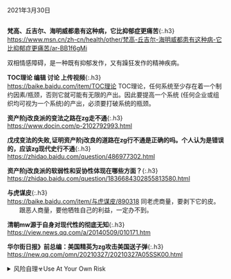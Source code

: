 2021年3月30日
```note
```
**梵高、丘吉尔、海明威都患有这种病，它比抑郁症更痛苦**{:.h3}<br>
<https://www.msn.cn/zh-cn/health/other/梵高-丘吉尔-海明威都患有这种病-它比抑郁症更痛苦/ar-BB1f6gMi>

双相情感障碍，是一种既有抑郁发作，又有躁狂发作的精神疾病。

**TOC理论 编辑 讨论 上传视频**{:.h3}<br>
<https://baike.baidu.com/item/TOC理论>
TOC理论，任何系统至少存在着一个制约因素/瓶颈，否则它就可能有无限的产出。因此要提高一个系统 (任何企业或组织均可视为一个系统)的产出，必须要打破系统的瓶颈。

**资产阶j改良派的变法之路在zg走不通**{:.h3}<br>
<https://www.docin.com/p-2102792993.html>

**戊戌变法的失败,证明资产阶j改良的道路在zg行不通是正确的吗。个人认为是错误的，应该zg现代史行不通**{:.h3}<br>
<https://zhidao.baidu.com/question/486977302.html>

**资产阶j改良派的软弱性和妥协性体现在哪些方面？**{:.h3}<br>
<https://zhidao.baidu.com/question/1836684302855813580.html>

**与虎谋皮**{:.h3}<br>
<https://baike.baidu.com/item/与虎谋皮/890318>
同老虎商量，要剥下它的皮。
　　跟恶人商量，要他牺牲自己的利益，一定办不到。

**清朝mw源于自身对现代性的彻底无知**{:.h3}<br>
<https://view.news.qq.com/a/20140509/010171.htm>

**华尔街日报》前总编：美国精英为zg攻击美国送子弹**{:.h3}<br>
<https://new.qq.com/omn/20210327/20210327A05SSK00.html>

<details>
	<summary>风险自理☣Use At Your Own Risk</summary>
	<pre>

加外长批zg像校园恶霸　zg外交官反击加拿大变美国走狗
https://www.dwnews.com/%E5%85%A8%E7%90%83/60234858/%E5%8A%A0%E5%A4%96%E9%95%BF%E6%89%B9%E4%B8%AD%E5%9B%BD%E5%83%8F%E6%A0%A1%E5%9B%AD%E6%81%B6%E9%9C%B8%E4%B8%AD%E5%9B%BD%E5%A4%96%E4%BA%A4%E5%AE%98%E5%8F%8D%E5%87%BB%E5%8A%A0%E6%8B%BF%E5%A4%A7%E5%8F%98%E7%BE%8E%E5%9B%BD%E8%B5%B0%E7%8B%97
	</pre>

</details>
